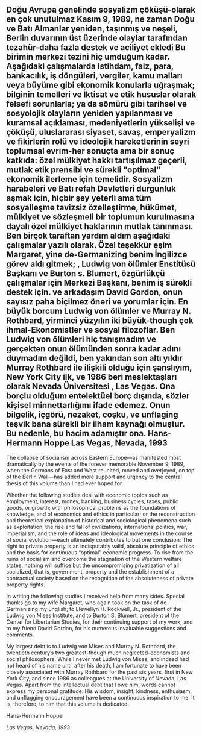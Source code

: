 ## Doğu Avrupa genelinde sosyalizm çöküşü-olarak en çok unutulmaz Kasım 9, 1989, ne zaman Doğu ve Batı Almanlar yeniden, taşınmış ve neşeli, Berlin duvarının üst üzerinde olaylar tarafından tezahür-daha fazla destek ve aciliyet ekledi Bu birimin merkezi tezini hiç umduğum kadar. Aşağıdaki çalışmalarda istihdam, faiz, para, bankacılık, iş döngüleri, vergiler, kamu malları veya büyüme gibi ekonomik konularla uğraşmak; bilginin temelleri ve İktisat ve etik hususlar olarak felsefi sorunlarla; ya da sömürü gibi tarihsel ve sosyolojik olayların yeniden yapılanması ve kuramsal açıklaması, medeniyetlerin yükselişi ve çöküşü, uluslararası siyaset, savaş, emperyalizm ve fikirlerin rolü ve ideolojik hareketlerinin seyri toplumsal evrim-her sonuçta ama bir sonuç katkıda: özel mülkiyet hakkı tartışılmaz geçerli, mutlak etik prensibi ve sürekli "optimal" ekonomik ilerleme için temelidir. Sosyalizm harabeleri ve Batı refah Devletleri durgunluk aşmak için, hiçbir şey yeterli ama tüm sosyalleşme tavizsiz özelleştirme, hükümet, mülkiyet ve sözleşmeli bir toplumun kurulmasına dayalı özel mülkiyet haklarının mutlak tanınması. Ben birçok taraftan yardım aldım aşağıdaki çalışmalar yazılı olarak. Özel teşekkür eşim Margaret, yine de-Germanizing benim İngilizce görev aldı gitmek; , Ludwig von ölümler Enstitüsü Başkanı ve Burton s. Blumert, özgürlükçü çalışmalar için Merkezi Başkanı, benim iş sürekli destek için. ve arkadaşım David Gordon, onun sayısız paha biçilmez öneri ve yorumlar için. En büyük borcum Ludwig von ölümler ve Murray N. Rothbard, yirminci yüzyılın iki büyük-though çok ihmal-Ekonomistler ve sosyal filozoflar. Ben Ludwig von ölümleri hiç tanışmadım ve gerçekten onun ölümünden sonra kadar adını duymadım değildi, ben yakından son altı yıldır Murray Rothbard ile ilişkili olduğu için şanslıyım, New York City ilk, ve 1986 beri meslektaşları olarak Nevada Üniversitesi , Las Vegas. Ona borçlu olduğum entelektüel borç dışında, sözler kişisel minnettarlığımı ifade edemez. Onun bilgelik, içgörü, nezaket, coşku, ve unflaging teşvik bana sürekli bir ilham kaynağı olmuştur. Bu nedenle, bu hacim adamıştır ona. Hans-Hermann Hoppe Las Vegas, Nevada, 1993

The collapse of socialism across Eastern Europe—as manifested most dramatically by the events of the forever memorable November 9, 1989, when the Germans of East and West reunited, moved and overjoyed, on top of the Berlin Wall—has added more support and urgency to the central thesis of this volume than I had ever hoped for.

Whether the following studies deal with economic topics such as employment, interest, money, banking, business cycles, taxes, public goods, or growth; with philosophical problems as the foundations of knowledge, and of economics and ethics in particular; or the reconstruction and theoretical explanation of historical and sociological phenomena such as exploitation, the rise and fall of civilizations, international politics, war, imperialism, and the role of ideas and ideological movements in the course of social evolution—each ultimately contributes to but one conclusion: The right to private property is an indisputably valid, absolute principle of ethics and the basis for continuous “optimal” economic progress. To rise from the ruins of socialism and overcome the stagnation of the Western welfare states, nothing will suffice but the uncompromising privatization of all socialized, that is, government, property and the establishment of a contractual society based on the recognition of the absoluteness of private property rights.

In writing the following studies I received help from many sides. Special thanks go to my wife Margaret, who again took on the task of de-Germanizing my English; to Llewellyn H. Rockwell, Jr., president of the Ludwig von Mises Institute, and to Burton S. Blumert, president of the Center for Libertarian Studies, for their continuing support of my work; and to my friend David Gordon, for his numerous invaluable suggestions and comments.

My largest debt is to Ludwig von Mises and Murray N. Rothbard, the twentieth century’s two greatest-though much neglected-economists and social philosophers. While I never met Ludwig von Mises, and indeed had not heard of his name until after his death, I am fortunate to have been closely associated with Murray Rothbard for the past six years, first in New York City, and since 1986 as colleagues at the University of Nevada, Las Vegas. Apart from the intellectual debt that I owe him, words cannot express my personal gratitude. His wisdom, insight, kindness, enthusiasm, and unflagging encouragement have been a continuous inspiration to me. It is, therefore, to him that this volume is dedicated.

Hans-Hermann Hoppe

*Las Vegas, Nevada, 1993*